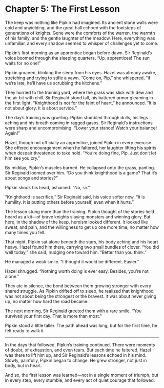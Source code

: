 # Chapter 5: The First Lesson

The keep was nothing like Pipkin had imagined. Its ancient stone walls were cold and unyielding, and the great hall echoed with the footsteps of generations of knights. Gone were the comforts of the warren, the warmth of his family, and the gentle laughter of the meadow. Here, everything was unfamiliar, and every shadow seemed to whisper of challenges yet to come.

Pipkin’s first morning as an apprentice began before dawn. Sir Reginald’s voice boomed through the sleeping quarters. “Up, apprentices! The sun waits for no one!”

Pipkin groaned, blinking the sleep from his eyes. Hazel was already awake, stretching and trying to stifle a yawn. “Come on, Pip,” she whispered, “if we’re late, he’ll have us scrubbing the kitchens.”

They hurried to the training yard, where the grass was slick with dew and the air bit with chill. Sir Reginald stood tall, his battered armor gleaming in the first light. “Knighthood is not for the faint of heart,” he announced. “It is not about glory. It is about service.”

The day’s training was grueling. Pipkin stumbled through drills, his legs aching and his breath coming in ragged gasps. Sir Reginald’s instructions were sharp and uncompromising. “Lower your stance! Watch your balance! Again!”

Hazel, though not officially an apprentice, joined Pipkin in every exercise. She offered encouragement when he faltered, her laughter lifting his spirits when despair threatened to take hold. “You’re doing fine, Pip. Just don’t let him see you cry.”

By midday, Pipkin’s muscles burned. He collapsed onto the grass, panting. Sir Reginald loomed over him. “Do you think knighthood is a game? That it’s about songs and stories?”

Pipkin shook his head, ashamed. “No, sir.”

“Knighthood is sacrifice,” Sir Reginald said, his voice softer now. “It is humility. It is putting others before yourself, even when it hurts.”

The lesson stung more than the training. Pipkin thought of the stories he’d heard as a kit—of brave knights slaying monsters and winning glory. But here, in the shadow of the keep, heroism looked different. It looked like sweat, and pain, and the willingness to get up one more time, no matter how many times you fell.

That night, Pipkin sat alone beneath the stars, his body aching and his heart heavy. Hazel found him there, carrying two small bundles of clover. “You did well today,” she said, nudging one toward him. “Better than you think.”

He managed a weak smile. “I thought it would be different. Easier.”

Hazel shrugged. “Nothing worth doing is ever easy. Besides, you’re not alone.”

They ate in silence, the bond between them growing stronger with every shared struggle. As Pipkin drifted off to sleep, he realized that knighthood was not about being the strongest or the bravest. It was about never giving up, no matter how hard the road became.

The next morning, Sir Reginald greeted them with a rare smile. “You survived your first day. That is more than most.”

Pipkin stood a little taller. The path ahead was long, but for the first time, he felt ready to walk it.

---

In the days that followed, Pipkin’s training continued. There were moments of doubt, of exhaustion, and even tears. But each time he faltered, Hazel was there to lift him up, and Sir Reginald’s lessons echoed in his mind. Slowly, painfully, Pipkin began to change. He grew stronger, not just in body, but in heart.

And so, the first lesson was learned—not in a single moment of triumph, but in every step, every stumble, and every act of quiet courage that followed.
